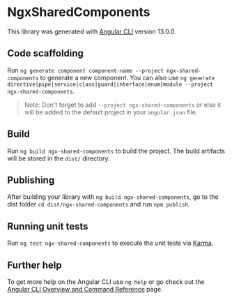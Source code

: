 # NgxSharedComponents

This library was generated with [Angular CLI](https://github.com/angular/angular-cli) version 13.0.0.

## Code scaffolding

Run `ng generate component component-name --project ngx-shared-components` to generate a new component. You can also use `ng generate directive|pipe|service|class|guard|interface|enum|module --project ngx-shared-components`.
> Note: Don't forget to add `--project ngx-shared-components` or else it will be added to the default project in your `angular.json` file. 

## Build

Run `ng build ngx-shared-components` to build the project. The build artifacts will be stored in the `dist/` directory.

## Publishing

After building your library with `ng build ngx-shared-components`, go to the dist folder `cd dist/ngx-shared-components` and run `npm publish`.

## Running unit tests

Run `ng test ngx-shared-components` to execute the unit tests via [Karma](https://karma-runner.github.io).

## Further help

To get more help on the Angular CLI use `ng help` or go check out the [Angular CLI Overview and Command Reference](https://angular.io/cli) page.
